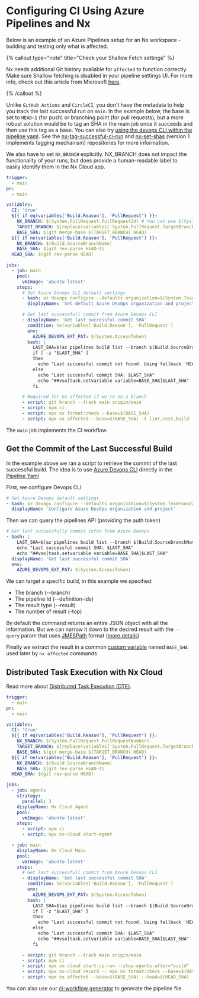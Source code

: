 # Configuring CI Using Azure Pipelines and Nx

Below is an example of an Azure Pipelines setup for an Nx workspace - building and testing only what is affected.

{% callout type="note" title="Check your Shallow Fetch settings" %}

Nx needs additional Git history available for `affected` to function correctly. Make sure Shallow fetching is disabled in your pipeline settings UI. For more info, check out this article from Microsoft [here](https://learn.microsoft.com/en-us/azure/devops/pipelines/yaml-schema/steps-checkout?view=azure-pipelines#shallow-fetch).

{% /callout %}

Unlike `GitHub Actions` and `CircleCI`, you don't have the metadata to help you track the last successful run on `main`. In the example below, the base is set to `HEAD~1` (for push) or branching point (for pull requests), but a more robust solution would be to tag an SHA in the main job once it succeeds and then use this tag as a base. You can also try [using the devops CLI within the pipeline yaml](#get-the-commit-of-the-last-successful-build). See the [nx-tag-successful-ci-run](https://github.com/nrwl/nx-tag-successful-ci-run) and [nx-set-shas](https://github.com/nrwl/nx-set-shas) (version 1 implements tagging mechanism) repositories for more information.

We also have to set `NX_BRANCH` explicitly. NX_BRANCH does not impact the functionality of your runs, but does provide a human-readable label to easily identify them in the Nx Cloud app.

```yaml {% fileName="azure-pipelines.yml" %}
trigger:
  - main
pr:
  - main

variables:
  CI: 'true'
  ${{ if eq(variables['Build.Reason'], 'PullRequest') }}:
    NX_BRANCH: $(System.PullRequest.PullRequestId) # You can use $(System.PullRequest.PullRequestNumber if your pipeline is triggered by a PR from GitHub ONLY)
    TARGET_BRANCH: $[replace(variables['System.PullRequest.TargetBranch'],'refs/heads/','origin/')]
    BASE_SHA: $(git merge-base $(TARGET_BRANCH) HEAD)
  ${{ if ne(variables['Build.Reason'], 'PullRequest') }}:
    NX_BRANCH: $(Build.SourceBranchName)
    BASE_SHA: $(git rev-parse HEAD~1)
  HEAD_SHA: $(git rev-parse HEAD)

jobs:
  - job: main
    pool:
      vmImage: 'ubuntu-latest'
    steps:
      # Set Azure Devops CLI default settings
      - bash: az devops configure --defaults organization=$(System.TeamFoundationCollectionUri) project=$(System.TeamProject)
        displayName: 'Set default Azure DevOps organization and project'

      # Get last successfull commit from Azure Devops CLI
      - displayName: 'Get last successful commit SHA'
        condition: ne(variables['Build.Reason'], 'PullRequest')
        env:
          AZURE_DEVOPS_EXT_PAT: $(System.AccessToken)
        bash: |
          LAST_SHA=$(az pipelines build list --branch $(Build.SourceBranchName) --definition-ids $(System.DefinitionId) --result succeeded --top 1 --query "[0].triggerInfo.\"ci.sourceSha\"")
          if [ -z "$LAST_SHA" ]
          then
            echo "Last successful commit not found. Using fallback 'HEAD~1': $BASE_SHA"
          else
            echo "Last successful commit SHA: $LAST_SHA"
            echo "##vso[task.setvariable variable=BASE_SHA]$LAST_SHA"
          fi

      # Required for nx affected if we're on a branch
      - script: git branch --track main origin/main
      - script: npm ci
      - script: npx nx format:check --base=$(BASE_SHA)
      - script: npx nx affected --base=$(BASE_SHA) -t lint,test,build --parallel=3 --configuration=ci
```

The `main` job implements the CI workflow.

## Get the Commit of the Last Successful Build

In the example above we ran a script to retrieve the commit of the last successful build. The idea is to use [Azure Devops CLI](https://learn.microsoft.com/en-us/cli/azure/pipelines?view=azure-cli-latest)
directly in the [Pipeline Yaml](https://learn.microsoft.com/en-us/azure/devops/cli/azure-devops-cli-in-yaml?view=azure-devops)

First, we configure Devops CLI

```yaml
# Set Azure Devops default settings
- bash: az devops configure --defaults organization=$(System.TeamFoundationCollectionUri) project=$(System.TeamProject)
  displayName: 'Configure Azure DevOps organization and project'
```

Then we can query the pipelines API (providing the auth token)

```yaml
# Get last successfully commit infos from Azure Devops
- bash: |
    LAST_SHA=$(az pipelines build list --branch $(Build.SourceBranchName) --definition-ids $(System.DefinitionId) --result succeeded --top 1 --query "[0].triggerInfo.\"ci.sourceSha\"")
    echo "Last successful commit SHA: $LAST_SHA"
    echo "##vso[task.setvariable variable=BASE_SHA]$LAST_SHA"
  displayName: 'Get last successful commit SHA'
  env:
    AZURE_DEVOPS_EXT_PAT: $(System.AccessToken)
```

We can target a specific build, in this example we specified:

- The branch (--branch)
- The pipeline Id (--definition-ids)
- The result type (--result)
- The number of result (-top)

By default the command returns an entire JSON object with all the information. But we can narrow it down to the desired result with the `--query` param that uses [JMESPath](https://jmespath.org/) format ([more details](https://learn.microsoft.com/en-us/cli/azure/query-azure-cli?tabs=concepts%2Cbash))

Finally we extract the result in a common [custom variable](https://learn.microsoft.com/en-us/azure/devops/pipelines/process/set-variables-scripts?view=azure-devops&tabs=bash) named `BASE_SHA` used later by `nx affected` commands

## Distributed Task Execution with Nx Cloud

Read more about [Distributed Task Execution (DTE)](/core-features/distribute-task-execution).

```yaml
trigger:
  - main
pr:
  - main

variables:
  CI: 'true'
  ${{ if eq(variables['Build.Reason'], 'PullRequest') }}:
    NX_BRANCH: $(System.PullRequest.PullRequestNumber)
    TARGET_BRANCH: $[replace(variables['System.PullRequest.TargetBranch'],'refs/heads/','origin/')]
    BASE_SHA: $(git merge-base $(TARGET_BRANCH) HEAD)
  ${{ if ne(variables['Build.Reason'], 'PullRequest') }}:
    NX_BRANCH: $(Build.SourceBranchName)
    BASE_SHA: $(git rev-parse HEAD~1)
  HEAD_SHA: $(git rev-parse HEAD)

jobs:
  - job: agents
    strategy:
      parallel: 3
    displayName: Nx Cloud Agent
    pool:
      vmImage: 'ubuntu-latest'
    steps:
      - script: npm ci
      - script: npx nx-cloud start-agent

  - job: main
    displayName: Nx Cloud Main
    pool:
      vmImage: 'ubuntu-latest'
    steps:
      # Get last successfull commit from Azure Devops CLI
      - displayName: 'Get last successful commit SHA'
        condition: ne(variables['Build.Reason'], 'PullRequest')
        env:
          AZURE_DEVOPS_EXT_PAT: $(System.AccessToken)
        bash: |
          LAST_SHA=$(az pipelines build list --branch $(Build.SourceBranchName) --definition-ids $(System.DefinitionId) --result succeeded --top 1 --query "[0].triggerInfo.\"ci.sourceSha\"")
          if [ -z "$LAST_SHA" ]
          then
            echo "Last successful commit not found. Using fallback 'HEAD~1': $BASE_SHA"
          else
            echo "Last successful commit SHA: $LAST_SHA"
            echo "##vso[task.setvariable variable=BASE_SHA]$LAST_SHA"
          fi

      - script: git branch --track main origin/main
      - script: npm ci
      - script: npx nx-cloud start-ci-run --stop-agents-after="build"
      - script: npx nx-cloud record -- npx nx format:check --base=$(BASE_SHA) --head=$(HEAD_SHA)
      - script: npx nx affected --base=$(BASE_SHA) --head=$(HEAD_SHA) -t lint,test,build --parallel=3 --configuration=ci
```

You can also use our [ci-workflow generator](/nx-api/workspace/generators/ci-workflow) to generate the pipeline file.
